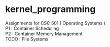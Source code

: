 # kernel_programming
Assignments for CSC 501 ( Operating Systems )<br>
P1 : Container Scheduling <br>
P2 : Container Memory Management <br>
TODO : File Systems <br>
